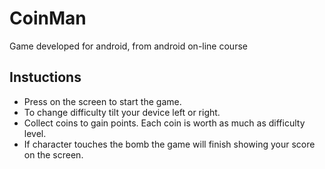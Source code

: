 # CoinMan
Game developed for android, from android on-line course
## Instuctions
* Press on the screen to start the game. 
* To change difficulty tilt your device left or right.
* Collect coins to gain points. Each coin is worth as much as difficulty level.
* If character touches the bomb the game will finish showing your score on the screen.
